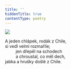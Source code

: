 ```yaml
---
title: ''
hiddenTitle: true
contentType: poetry
---
```


<section>

![](../Images/052.jpg)

A jeden chlápek, rodák z Chile,  
si vedl velmi rozmařile;  
         jen dřepěl na schodech  
         a chroustal, co měl dech,  
jabka a hrušky došlé z Chile.

</section>
